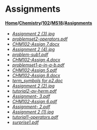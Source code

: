 # Assignments
#### [Home](../../../..)/[Chemistry](../../..)/[102](../..)/[MS18](..)/[Assignments]()
- [_Assignment 2 (3).jpg_](Assignment%202%20(3).jpg)
- [_problemset2-operators.pdf_](problemset2-operators.pdf)
- [_CHM102-Assign 7.docx_](CHM102-Assign%207.docx)
- [_Assignment 2 (4).jpg_](Assignment%202%20(4).jpg)
- [_problem-sub1.pdf_](problem-sub1.pdf)
- [_CHM102-Assign 4.docx_](CHM102-Assign%204.docx)
- [_problemset1-p-in-a-b.pdf_](problemset1-p-in-a-b.pdf)
- [_CHM102-Assign 5.pdf_](CHM102-Assign%205.pdf)
- [_CHM102-Assign 8.docx_](CHM102-Assign%208.docx)
- [_term_symbols for p2.doc_](term_symbols%20for%20p2.doc)
- [_Assignment 2 (2).jpg_](Assignment%202%20(2).jpg)
- [_tutorial2-av-herm.pdf_](tutorial2-av-herm.pdf)
- [_Assignment- 3.pdf_](Assignment-%203.pdf)
- [_CHM102-Assign 6.pdf_](CHM102-Assign%206.pdf)
- [_Assignment- 2.pdf_](Assignment-%202.pdf)
- [_Assignment 2 (1).jpg_](Assignment%202%20(1).jpg)
- [_tutorial1-operators.pdf_](tutorial1-operators.pdf)
- [_surprise1.pdf_](surprise1.pdf)

